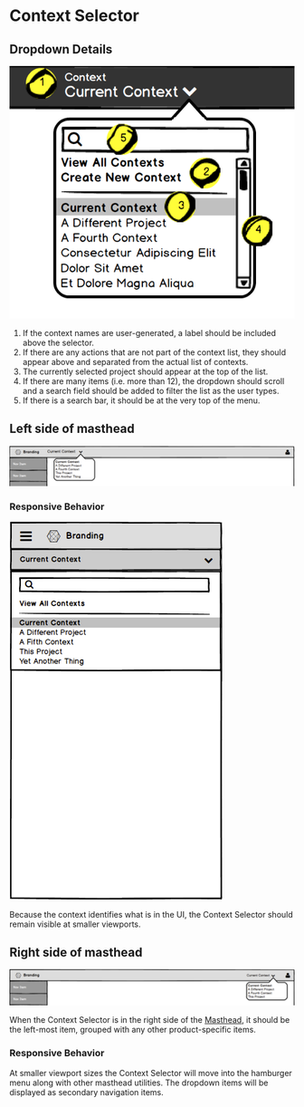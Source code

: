 # Context Selector

## Dropdown Details
![Context Selector Search](img/context-selector-dropdown-detail.png)

1. If the context names are user-generated, a label should be included above the selector.
1. If there are any actions that are not part of the context list, they should appear above and separated from the actual list of contexts.
1. The currently selected project should appear at the top of the list.
1. If there are many items (i.e. more than 12), the dropdown should scroll and a search field should be added to filter the list as the user types.
1. If there is a search bar, it should be at the very top of the menu.


## Left side of masthead
![Context Selector Left Open](img/context-selector-left-open.png)

### Responsive Behavior
![Context Selector Mobile](img/context-selector-left-mobile.png)

Because the context identifies what is in the UI, the Context Selector should remain visible at smaller viewports.

## Right side of masthead
![Context Selector Right Open](img/context-selector-right-open.png)

When the Context Selector is in the right side of the [Masthead](http://www.patternfly.org/pattern-library/application-framework/masthead/#/design), it should be the left-most item, grouped with any other product-specific items.

### Responsive Behavior
At smaller viewport sizes the Context Selector will move into the hamburger menu along with other masthead utilities. The dropdown items will be displayed as secondary navigation items.
